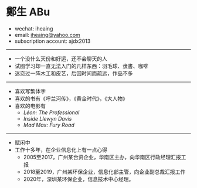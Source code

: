 # 鄭生 ABu

 - wechat: iheaing
 - email: iheaing@yahoo.com
 - subscription account: ajdx2013

 ***

 - 一个没什么天份和好运，还不会聊天的人
 - 试图学习却一直无法入门的几样东西：羽毛球、隶書、咖啡
 - 迷恋过一阵木工和皮艺，后因时间而疏远，作品不多

 ***
 - 喜欢写繁体字
 - 喜欢的书有《呼兰河传》，《黄金时代》，《大人物》
 - 喜欢的电影有
   - *Léon: The Professional*
   - *Inside Llewyn Davis*
   - *Mad Max: Fury Road*

 ***
 - 赋闲中
 - 工作十多年，在企业信息化上有一点心得
   - 2005至2017，广州某台资企业，华南区主办，向华南区行政经理汇报工报
   - 2018至2019，广州某环保企业，信息化部主管，向企业副总裁汇报工作
   - 2020年，深圳某环保企业，信息技术中心经理。
